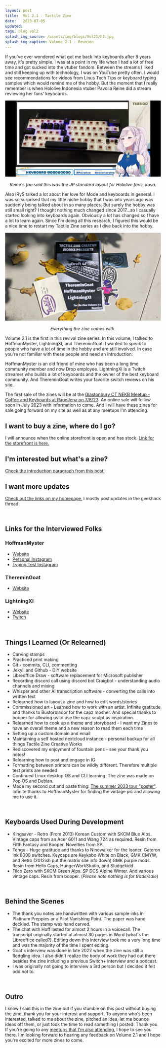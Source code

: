 ```yaml
---
layout: post
title:  Vol 2.1 - Tactile Zine
date:   2023-07-05
updated: 
tags: blog vol2
splash_img_source: /assets/img/blogs/Vol21/h2.jpg
splash_img_caption: Volume 2.1 - Reunion
---
```


If you've ever wondered what got me back into keyboards after 6 years away, it's pretty simple. I was at a point in my life when I had a lot of free time and got sucked into the vtuber fandom. Between the streams I liked and still keeping up with technology, I was on YouTube pretty often. I would see recommendations for videos from Linus Tech Tips or keyboard typing samples which would remind me of the hobby. But the moment that I really remember is when Hololive Indonesia vtuber Pavolia Reine did a stream reviewing her fans' keyboards.

![Reine's fan said this was the JP standard layout for Hololive fans, kusa.](/assets/img/blogs/Vol21/Reine.png)
<p style="text-align: center;"><i>
Reine's fan said this was the JP standard layout for Hololive fans, kusa.
</i></p>

Also IRyS talked a lot about her love for Mode and keyboards in general. I was so surprised that my little niche hobby that I was into years ago was suddenly being talked about in so many places. But surely the hobby was still small right? I thought nothing much changed since 2017...so I casually started looking into keyboards again. Obviously a lot has changed so I have a lot to learn again. Since I'm doing all this research, I figured this would be a nice time to restart my Tactile Zine series as I dive back into the hobby. 

![Everything the zine comes with](/assets/img/blogs/Vol21/h1.jpg)
<p style="text-align: center;"><i>
Everything the zine comes with.
</i></p>

Volume 2.1 is the first in this revival zine series. In this volume, I talked to HoffmanMyster, LightningXI, and ThereminGoat. I wanted to speak to people who have a lot of time in the hobby and are still involved. In case you're not familiar with these people and need an introduction:

HoffmanMyster is an old friend of mine who has been a long time community member and now Drop employee. LightningXI is a Twitch streamer who builds a lot of keyboards and the owner of the best keyboard community. And ThereminGoat writes your favorite switch reviews on his site.

The first sale of the zines will be at the [Glastonbury CT NEKB Meetup - Coffee and Keyboards at RaonJena on 7/8/23](https://tactilezine.bigcartel.com). An online sale will follow soon in July 2023 with information to come. And I will have these zines for sale going forward on my site as well as at any meetups I'm attending.

## I want to buy a zine, where do I go?
I will announce when the online storefront is open and has stock. [Link for the storefront is here.](https://tactilezine.bigcartel.com/)

## I'm interested but what's a zine?
[Check the introduction paragraph from this post.](https://tactilezine.xyz/2023/04/30/TactileZine2.html)

## I want more updates
[Check out the links on my homepage.](https://tactilezine.xyz/) I mostly post updates in the geekhack thread.

&nbsp;

## Links for the Interviewed Folks

### HoffmanMyster
* [Website](https://hoffmanmyster.com)
* [Personal Instagram](https://instagram.com/@HoffmanMyster) 
* [Typing Test Instagram](https://instagram.com/@typingtestsofthedead)

### ThereminGoat
* [Website](https://theremingoat.com)

### LightningXI
* [Website](https://lightningkeyboards.com)
* [Twitch](https://twitch.tv/lightningkeyboards)

&nbsp;

## Things I Learned (Or Relearned) 
* Carving stamps
* Practiced print making
* Git - commits, CLI, commenting
* Jekyll and Github - DIY website
* Libreoffice Draw - software replacement for Microsoft publisher
* Recording discord call using discord bot Craigbot - understanding audio channels and mixing
* Whisper and other AI transcription software - converting the calls into written text
* Relearned how to layout a zine and how to edit words/stories
* Commissioned art - Learned how to work with an artist. Infinite gratitude and thanks to Bustorblador for the capz mosher. And special thanks to booper for allowing us to use the capz sculpt as inspiration. 
* Relearned how to cook up a theme and storyboard - I want my Zines to have an overall theme and a new reason to read them each time
* Setting up a custom domain and email
* Maintaining a self hosted nextcloud instance - personal backup for all things Tactile Zine Creative Works
* Rediscovered my enjoyment of fountain pens - see your thank you notes!
* Relearning how to post and engage in IG
* Formatting between printers can be wildly different. Therefore multiple test prints are needed
* Continued Linux desktop OS and CLI learning. The zine was made on Pop OS and Debian. 
* Made my second cut and paste thing: [The summer 2023 tour "poster"](https://tactilezine.xyz/2023/06/13/Summer23.html). Infinite thanks to HoffmanMyster for finding the vintage pic and allowing me to use it. 

&nbsp;

## Keyboards Used During Development
* Kingsaver - Retro (From 2013) Korean Custom with SKCM Blue Alps. Vintage caps from an Acer 6011 and Wang 724 as required. Resin from Fifth Fantasy and Booper. Novelties from SP. 
* Tengu - Huge gratitude and thanks to Ninewalker for the loaner. Gateron Ink 8008 switches. Keycaps are Keykobo White on Black, GMK CMYW, and Retro (2012ish put the matrix site info down) GMK purple mods. Resin from Hello Caps, HungerWorkStudio, and Sludgekidd. 
* Filco Zero with SKCM Green Alps. SP DCS Alpine Winter. And various vintage caps. Resin from booper. 
(*Please note nothing is for trade/sale*) 

&nbsp;

## Behind the Scenes
* The thank you notes are handwritten with various sample inks in Platinum Preppies or a Pilot Vanishing Point. The paper was hand deckled. The stamp was hand carved.
* The chat with Hoff lasted for almost 2 hours in a voicecall. The transcript originally started at almost 30 pages in Word (what's the Libreoffice called?). Editing down this interview took me a very long time and was the majority of the time I spent editing.
* Goat's interview was done in late 2022 when the zine was still a fledgling idea. I also didn't realize the body of work they had out there besides the zine including a previous Switch+ interview and a podcast.
* I was originally not going to interview a 3rd person but I decided it felt odd not to.


&nbsp;

## Outro

I know I said this in the zine but if you stumble on this post without buying the zine, thank you for your interest and support. To anyone who's been interested, talked to me about the zine, pitched an idea, let me bounce ideas off them, or just took the time to read something I posted: Thank you. If you're going to any [meetups that I'm also attending](https://tactilezine.xyz/2023/06/13/Summer23.html), I hope to see you there. I'm looking forward to hearing any feedback on Volume 2.1 and I hope you're excited for more zines to come.
